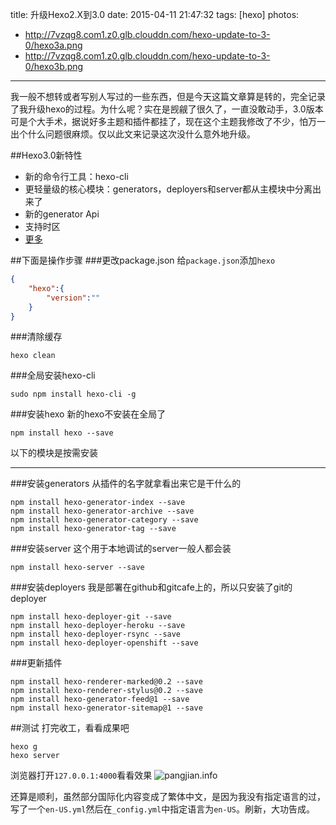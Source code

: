title: 升级Hexo2.X到3.0
date: 2015-04-11 21:47:32
tags: [hexo]
photos:
- http://7vzqg8.com1.z0.glb.clouddn.com/hexo-update-to-3-0/hexo3a.png
- http://7vzqg8.com1.z0.glb.clouddn.com/hexo-update-to-3-0/hexo3b.png
---
我一般不想转或者写别人写过的一些东西，但是今天这篇文章算是转的，完全记录了我升级hexo的过程。为什么呢？实在是觊觎了很久了，一直没敢动手，3.0版本可是个大手术，据说好多主题和插件都挂了，现在这个主题我修改了不少，怕万一出个什么问题很麻烦。仅以此文来记录这次没什么意外地升级。

##Hexo3.0新特性
* 新的命令行工具：hexo-cli
* 更轻量级的核心模块：generators，deployers和server都从主模块中分离出来了
* 新的generator Api
* 支持时区
* [更多](https://github.com/hexojs/hexo/wiki/Breaking-Changes-in-Hexo-3.0)

<!--more-->

##下面是操作步骤
###更改package.json
给`package.json`添加`hexo`
```json
{
    "hexo":{
        "version":""
    }
}
```

###清除缓存
```shell
hexo clean
```

###全局安装hexo-cli
```shell
sudo npm install hexo-cli -g
```

###安装hexo
新的hexo不安装在全局了
```shell
npm install hexo --save
```

以下的模块是按需安装
***
###安装generators
从插件的名字就拿看出来它是干什么的
```shell
npm install hexo-generator-index --save
npm install hexo-generator-archive --save
npm install hexo-generator-category --save
npm install hexo-generator-tag --save
```

###安装server
这个用于本地调试的server一般人都会装
```shell
npm install hexo-server --save
```

###安装deployers
我是部署在github和gitcafe上的，所以只安装了git的deployer
```shell
npm install hexo-deployer-git --save
npm install hexo-deployer-heroku --save
npm install hexo-deployer-rsync --save
npm install hexo-deployer-openshift --save
```

###更新插件
```shell
npm install hexo-renderer-marked@0.2 --save
npm install hexo-renderer-stylus@0.2 --save
npm install hexo-generator-feed@1 --save
npm install hexo-generator-sitemap@1 --save
```

##测试
打完收工，看看成果吧

```shell
hexo g
hexo server
```

浏览器打开`127.0.0.1:4000`看看效果
![pangjian.info](http://7vzqg8.com1.z0.glb.clouddn.com/hexo-update-to-3-0/pangjian.info.png)

还算是顺利，虽然部分国际化内容变成了繁体中文，是因为我没有指定语言的过，写了一个`en-US.yml`然后在`_config.yml`中指定语言为`en-US`。刷新，大功告成。